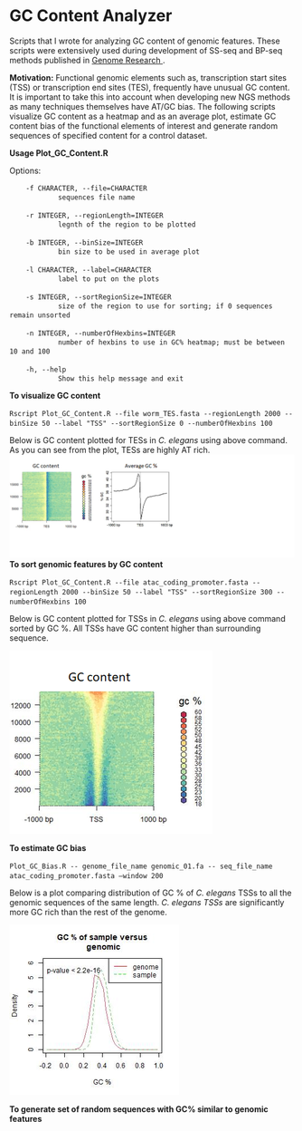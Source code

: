 # GC Content Analyzer
Scripts that I wrote for analyzing GC content of genomic features. These scripts were extensively used during development of SS-seq and BP-seq methods published in [ Genome Research ](https://genome.cshlp.org/content/early/2021/06/24/gr.270082.120).

**Motivation:** Functional genomic elements such as, transcription start sites (TSS) or transcription end sites (TES), frequently have unusual GC content. It is important to take this into account when developing new NGS methods as many techniques themselves have AT/GC bias. The following scripts visualize GC content as a heatmap and as an average plot, estimate GC content bias of the functional elements of interest and generate random sequences of specified content for a control dataset.

**Usage Plot_GC_Content.R**

Options:

        -f CHARACTER, --file=CHARACTER
                sequences file name

        -r INTEGER, --regionLength=INTEGER
                legnth of the region to be plotted

        -b INTEGER, --binSize=INTEGER
                bin size to be used in average plot

        -l CHARACTER, --label=CHARACTER
                label to put on the plots

        -s INTEGER, --sortRegionSize=INTEGER
                size of the region to use for sorting; if 0 sequences remain unsorted

        -n INTEGER, --numberOfHexbins=INTEGER
                number of hexbins to use in GC% heatmap; must be between 10 and 100

        -h, --help
                Show this help message and exit

**To visualize GC content**

``Rscript Plot_GC_Content.R --file worm_TES.fasta --regionLength 2000 --binSize 50 --label "TSS" --sortRegionSize 0 --numberOfHexbins 100 ``

Below is GC content plotted for TESs in *C. elegans* using above command. As you can see from the plot, TESs are highly AT rich.
<img src=./TES_heatmap_plot.png> 
**To sort genomic features by GC content**

``Rscript Plot_GC_Content.R --file atac_coding_promoter.fasta --regionLength 2000 --binSize 50 --label "TSS" --sortRegionSize 300 --numberOfHexbins 100 ``

Below is GC content plotted for TSSs in *C. elegans* using above command sorted by GC %. All TSSs have GC content higher than surrounding sequence.

<img src=./GC_Heatmap_Promoters_400.png> 

**To estimate GC bias**

``Plot_GC_Bias.R -- genome_file_name genomic_01.fa -- seq_file_name atac_coding_promoter.fasta –window 200``

Below is a plot comparing distribution of GC % of *C. elegans* TSSs to all the genomic sequences of the same length. *C. elegans TSSs* are significantly more GC rich than the rest of the genome.

<img src=./atac_coding_GC_bias.jpg> 

**To generate set of random sequences with GC% similar to genomic features**
